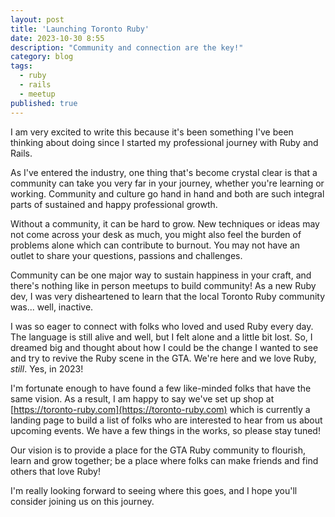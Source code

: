 ```yaml
---
layout: post
title: 'Launching Toronto Ruby'
date: 2023-10-30 8:55
description: "Community and connection are the key!"
category: blog
tags:
  - ruby
  - rails
  - meetup
published: true
---
```


I am very excited to write this because it's been something I've been thinking about doing since I started my professional journey with Ruby and Rails.

As I've entered the industry, one thing that's become crystal clear is that a community can take you very far in your journey, whether you're learning or working. Community and culture go hand in hand and both are such integral parts of sustained and happy professional growth.

Without a community, it can be hard to grow. New techniques or ideas may not come across your desk as much, you might also feel the burden of problems alone which can contribute to burnout. You may not have an outlet to share your questions, passions and challenges.

Community can be one major way to sustain happiness in your craft, and there's nothing like in person meetups to build community! As a new Ruby dev, I was very disheartened to learn that the local Toronto Ruby community was... well, inactive.

I was so eager to connect with folks who loved and used Ruby every day. The language is still alive and well, but I felt alone and a little bit lost. So, I dreamed big and thought about how I could be the change I wanted to see and try to revive the Ruby scene in the GTA. We're here and we love Ruby, _still_. Yes, in 2023!

I'm fortunate enough to have found a few like-minded folks that have the same vision. As a result, I am happy to say we've set up shop at [https://toronto-ruby.com](https://toronto-ruby.com) which is currently a landing page to build a list of folks who are interested to hear from us about upcoming events. We have a few things in the works, so please stay tuned!

Our vision is to provide a place for the GTA Ruby community to flourish, learn and grow together; be a place where folks can make friends and find others that love Ruby!

I'm really looking forward to seeing where this goes, and I hope you'll consider joining us on this journey.
